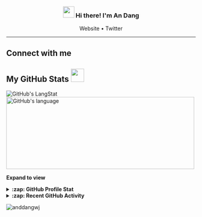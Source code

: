 <h3 align="center"><img src="https://raw.githubusercontent.com/MartinHeinz/MartinHeinz/master/wave.gif" width=30px> Hi there! I'm An Dang</h3>

<p align="center">
  <a>Website</a> •
  <a>Twitter</a>
</p>

---

<h2>Connect with me </h2>
<p>
  <a></a>
  <a></a>
  <a></a>
</p>

## My GitHub Stats <img src="https://i.pinimg.com/originals/65/c4/f4/65c4f452571be1261e9c623f7da488ac.gif" width=35px>

<div>
  <img align="center" src="https://github-readme-streak-stats.herokuapp.com/?user=anddangwj" alt="GitHub's LangStat">
  <img align="center" src="https://github-readme-stats.vercel.app/api/top-langs?username=anddangwj&langs_count=10&show_icons=true&locale=en&layout=compact&theme=light" alt="GitHub's language" height="192px" width="500px">
</div>

**Expand to view**
<details>
  <summary><b>:zap: GitHub Profile Stat</b></summary>
  <img src="https://github-readme-stats.anuraghazra1.vercel.app/api?username=anddangwj&show_icons=true">
</details>
<details>
  <summary><b>:zap: Recent GitHub Activity</b></summary>
  <br/>
  <a href="https://github.com/anddangwj/"><img alt="GitHub's Activity Graph" src="https://activity-graph.herokuapp.com/graph?username=anddangwj&custom_title=Gift's%20Contribution%20Graph&theme=react-dark"></a>
  <br/>
</details>

<p align="left"><img src="https://komarev.com/ghpvc/?username=anddangwj&label=Profile%20views&color=0e75b6&style=flat" alt="anddangwj""></p>

<!---
- 👋 Hi, I’m @anddangwj
- 👀 I’m interested in ...
- 🌱 I’m currently learning ...
- 💞️ I’m looking to collaborate on ...
- 📫 How to reach me ...
- 😄 Pronouns: ...
- ⚡ Fun fact: ...
--->

<!---
anddangwj/anddangwj is a ✨ special ✨ repository because its `README.md` (this file) appears on your GitHub profile.
You can click the Preview link to take a look at your changes.
--->
